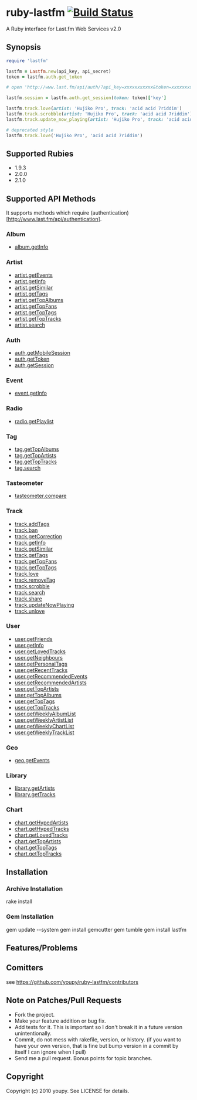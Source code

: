 # ruby-lastfm [![Build Status](https://secure.travis-ci.org/youpy/ruby-lastfm.png?branch=master)](http://travis-ci.org/youpy/ruby-lastfm)

A Ruby interface for Last.fm Web Services v2.0

## Synopsis

```ruby
require 'lastfm'

lastfm = Lastfm.new(api_key, api_secret)
token = lastfm.auth.get_token

# open 'http://www.last.fm/api/auth/?api_key=xxxxxxxxxxx&token=xxxxxxxx' and grant the application

lastfm.session = lastfm.auth.get_session(token: token)['key']

lastfm.track.love(artist: 'Hujiko Pro', track: 'acid acid 7riddim')
lastfm.track.scrobble(artist: 'Hujiko Pro', track: 'acid acid 7riddim')
lastfm.track.update_now_playing(artist: 'Hujiko Pro', track: 'acid acid 7riddim')

# deprecated style
lastfm.track.love('Hujiko Pro', 'acid acid 7riddim')
```

## Supported Rubies

* 1.9.3
* 2.0.0
* 2.1.0

## Supported API Methods

It supports methods which require (authentication)[http://www.last.fm/api/authentication].

### Album

* [album.getInfo](http://www.last.fm/api/show?service=290)

### Artist

* [artist.getEvents](http://www.last.fm/api/show?service=117)
* [artist.getInfo](http://www.last.fm/api/show?service=267)
* [artist.getSimilar](http://www.last.fm/api/show?service=267)
* [artist.getTags](http://www.last.fm/api/show?service=267)
* [artist.getTopAlbums](http://www.last.fm/api/show/artist.getTopAlbums)
* [artist.getTopFans](http://www.last.fm/api/show/artist.getTopFans)
* [artist.getTopTags](http://www.last.fm/api/show/artist.getTopTags)
* [artist.getTopTracks](http://www.last.fm/api/show/artist.getTopTracks)
* [artist.search](http://www.last.fm/api/show/artist.search)

### Auth

* [auth.getMobileSession](http://www.last.fm/api/show?service=266)
* [auth.getToken](http://www.last.fm/api/show?service=265)
* [auth.getSession](http://www.last.fm/api/show?service=125)

### Event

* [event.getInfo](http://www.last.fm/api/show/event.getInfo)

### Radio

* [radio.getPlaylist](http://www.last.fm/api/show/radio.getPlaylist)

### Tag

* [tag.getTopAlbums](http://www.last.fm/api/show/tag.getTopAlbums)
* [tag.getTopArtists](http://www.last.fm/api/show/tag.getTopArtists)
* [tag.getTopTracks](http://www.last.fm/api/show/tag.getTopTracks)
* [tag.search](http://www.last.fm/api/show/tag.search)

### Tasteometer

* [tasteometer.compare](http://www.last.fm/api/show/tasteometer.compare)

### Track

* [track.addTags](http://www.last.fm/api/show?service=304)
* [track.ban](http://www.last.fm/api/show?service=261)
* [track.getCorrection](http://www.last.fm/api/show?service=447)
* [track.getInfo](http://www.last.fm/api/show?service=356)
* [track.getSimilar](http://www.last.fm/api/show?service=319)
* [track.getTags](http://www.last.fm/api/show?service=320)
* [track.getTopFans](http://www.last.fm/api/show?service=312)
* [track.getTopTags](http://www.last.fm/api/show?service=289)
* [track.love](http://www.last.fm/api/show?service=260)
* [track.removeTag](http://www.last.fm/api/show?service=316)
* [track.scrobble](http://www.last.fm/api/show?service=443)
* [track.search](http://www.last.fm/api/show?service=286)
* [track.share](http://www.last.fm/api/show?service=305)
* [track.updateNowPlaying](http://www.last.fm/api/show?service=454)
* [track.unlove](http://www.last.fm/api/show/track.unlove)

### User

* [user.getFriends](http://www.last.fm/api/show?service=263)
* [user.getInfo](http://www.last.fm/api/show?service=344)
* [user.getLovedTracks](http://www.last.fm/api/show/user.getLovedTracks)
* [user.getNeighbours](http://www.last.fm/api/show?service=264)
* [user.getPersonalTags](http://www.last.fm/api/show/user.getPersonalTags)
* [user.getRecentTracks](http://www.last.fm/api/show?service=278)
* [user.getRecommendedEvents](http://www.last.fm/api/show/user.getRecommendedEvents)
* [user.getRecommendedArtists](http://www.last.fm/api/show/user.getRecommendedArtists)
* [user.getTopArtists](http://www.last.fm/api/show/user.getTopArtists)
* [user.getTopAlbums](http://www.last.fm/api/show/user.getTopAlbums)
* [user.getTopTags](http://www.last.fm/api/show/user.getTopTags)
* [user.getTopTracks](http://www.last.fm/api/show/user.getTopTracks)
* [user.getWeeklyAlbumList](http://www.last.fm/api/show/user.getWeeklyAlbumChart)
* [user.getWeeklyArtistList](http://www.last.fm/api/show/user.getWeeklyArtistChart)
* [user.getWeeklyChartList](http://www.last.fm/api/show/group.getWeeklyChartList)
* [user.getWeeklyTrackList](http://www.last.fm/api/show/user.getWeeklyTrackChart)

### Geo

* [geo.getEvents](http://www.last.fm/api/show?service#270)

### Library

* [library.getArtists](http://www.last.fm/api/show?service#322)
* [library.getTracks](http://www.last.fm/api/show/library.getTracks)

### Chart

* [chart.getHypedArtists](http://www.last.fm/api/show/chart.getHypedArtists)
* [chart.getHypedTracks](http://www.last.fm/api/show/chart.getHypedTracks)
* [chart.getLovedTracks](http://www.last.fm/api/show/chart.getLovedTracks)
* [chart.getTopArtists](http://www.last.fm/api/show/chart.getTopArtists)
* [chart.getTopTags](http://www.last.fm/api/show/chart.getTopTags)
* [chart.getTopTracks](http://www.last.fm/api/show/chart.getTopTracks)

## Installation

### Archive Installation

 rake install

### Gem Installation

 gem update --system
 gem install gemcutter
 gem tumble
 gem install lastfm

## Features/Problems

## Comitters

see https://github.com/youpy/ruby-lastfm/contributors 

## Note on Patches/Pull Requests

* Fork the project.
* Make your feature addition or bug fix.
* Add tests for it. This is important so I don't break it in a
  future version unintentionally.
* Commit, do not mess with rakefile, version, or history.
  (if you want to have your own version, that is fine but bump version in a commit by itself I can ignore when I pull)
* Send me a pull request. Bonus points for topic branches.

## Copyright

Copyright (c) 2010 youpy. See LICENSE for details.

